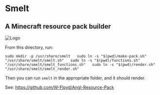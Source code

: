 # Smelt
## A Minecraft resource pack builder

![Logo](https://github.com/W-Floyd/smelt/raw/master/logo.png)

From this directory, run:

``
sudo mkdir -p /usr/share/smelt  
sudo ln -s "$(pwd)/make-pack.sh" "/usr/share/smelt/smelt.sh"  
sudo ln -s "$(pwd)/functions.sh" "/usr/share/smelt/smelt_functions.sh"  
sudo ln -s "$(pwd)/render.sh" "/usr/share/smelt/smelt_render.sh"  
``

Then you can run `smelt` in the appropriate folder, and it should render.

See: https://github.com/W-Floyd/Angl-Resource-Pack
